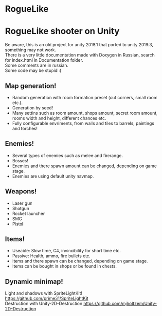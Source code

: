 # RogueLike
# RogueLike shooter on Unity #
<p>
Be aware, this is an old project for unity 2018.1 that ported to unity 2019.3, something may not work.<br />
There is a very little documentation made with Doxygen in Russian, search for index.html in Documentation folder.<br />
Some comments are in russian.<br />
Some code may be stupid :)<br />
</p>

## Map generation! ##
* Random generation with room formation preset (cut corners, small room etc.).
* Generation by seed!
* Many settins such as room amount, shops amount, secret room amount, rooms width and height, different chances etc.
* Fully configurable envriments, from walls and tiles to barrels, paintings and torches!

## Enemies! ##
* Several types of enemies such as melee and firerange.
* Bosses!<br />
* Enemies and there spawn amount can be changed, depending on game stage.
* Enemies are using default unity navmap.

## Weapons! ##
* Laser gun
* Shotgun
* Rocket launcher
* SMG
* Pistol

## Items! ##
* Useable: Slow time, C4, invincibility for short time etc.
* Passive: Health, ammo, fire bullets etc.
* Items and there spawn can be changed, depending on game stage.
* Items can be bought in shops or be found in chests.

## Dynamic minimap! ##

Light and shadows with SpriteLightKit! https://github.com/prime31/SpriteLightKit <br />
Destruction with Unity-2D-Destruction https://github.com/mjholtzem/Unity-2D-Destruction <br />
</p>
